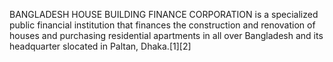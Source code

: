 BANGLADESH HOUSE BUILDING FINANCE CORPORATION is a specialized public financial institution that finances the construction and renovation of houses and purchasing residential apartments in all over Bangladesh and its headquarter slocated in Paltan, Dhaka.[1][2]
